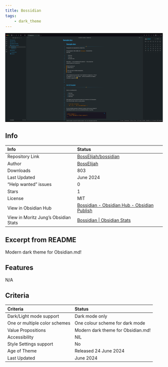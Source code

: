 ```yaml
---
title: Bossidian
tags:
    - dark_theme
---
```


<img src="https://raw.githubusercontent.com/BossElijah/bossidian/refs/heads/master/images/image-1-large.png">

## Info
| Info | Status |
| :--- | :--- |
| Repository Link | [BossElijah/bossidian](https://github.com/BossElijah/bossidian) |
| Author | [BossElijah](https://github.com/BossElijah) |
| Downloads | 803 |
| Last Updated | June 2024 |
| “Help wanted” issues | 0 |
| Stars | 1 |
| License | MIT |
| View in Obsidian Hub | [Bossidian \- Obsidian Hub \- Obsidian Publish](https://publish.obsidian.md/hub/02+-+Community+Expansions/02.05+All+Community+Expansions/Themes/Bossidian) |
| View in Moritz Jung’s Obsidian Stats | [Bossidian \| Obsidian Stats](https://www.moritzjung.dev/obsidian-stats/themes/bossidian/) |

## Excerpt from README
Modern dark theme for Obsidian.md!

## Features
N/A

## Criteria
| Criteria | Status | 
| :--- | :--- | 
| Dark/Light mode support | Dark mode only | 
| One or multiple color schemes | One colour scheme for dark mode | 
| Value Propositions | Modern dark theme for Obsidian.md! |
| Accessibility | NIL | 
| Style Settings support | No | 
| Age of Theme | Released 24 June 2024 | 
| Last Updated | June 2024 |